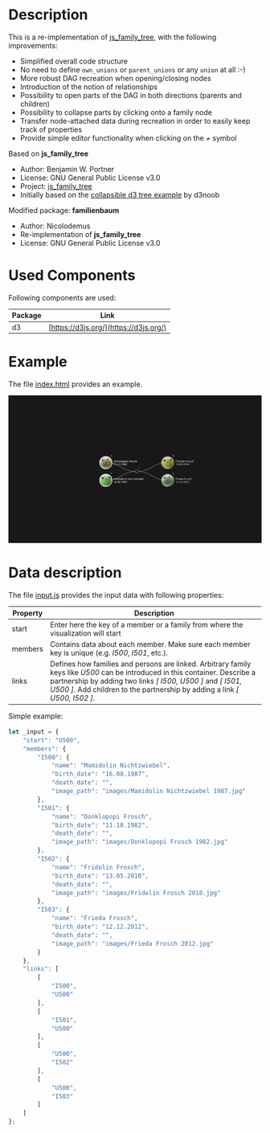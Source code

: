 # Description

This is a re-implementation of [js_family_tree](https://github.com/BenPortner/js_family_tree), with the following improvements:

* Simplified overall code structure
* No need to define `own_unions` or `parent_unions` or any `union` at all :-)
* More robust DAG recreation when opening/closing nodes
* Introduction of the notion of relationships
* Possibility to open parts of the DAG in both directions (parents and children)
* Possibility to collapse parts by clicking onto a family node
* Transfer node-attached data during recreation in order to easily keep track of properties
* Provide simple editor functionality when clicking on the *+* symbol

Based on **js_family_tree**

* Author: Benjamin W. Portner
* License: GNU General Public License v3.0
* Project: [js_family_tree](https://github.com/BenPortner/js_family_tree)
* Initially based on the [collapsible d3 tree example](https://bl.ocks.org/d3noob/43a860bc0024792f8803bba8ca0d5ecd) by d3noob

Modified package: **familienbaum**

* Author: Nicolodemus
* Re-implementation of **js_family_tree**
* License: GNU General Public License v3.0

# Used Components

Following components are used:

|Package|Link|
|-------|----|
|d3|[https://d3js.org/](https://d3js.org/)|

# Example

The file [index.html](index.html) provides an example.

![Animation showing how it works](images/README.gif)

# Data description

The file [input.js](input.js) provides the input data with following properties:

|Property|Description|
|--------|-----------|
|start|Enter here the key of a member or a family from where the visualization will start|
|members|Contains data about each member. Make sure each member key is unique (e.g. *I500*, *I501*, etc.).|
|links|Defines how families and persons are linked. Arbitrary family keys like *U500* can be introduced in this container. Describe a partnership by adding two links *[ I500, U500 ]* and *[ I501, U500 ]*. Add children to the partnership by adding a link *[ U500, I502 ]*. |

Simple example:

```javascript
let _input = {
	"start": "U500",
	"members": {
		"I500": {
			"name": "Mamidolin Nichtzwiebel",
			"birth_date": "16.08.1987",
			"death_date": "",
			"image_path": "images/Mamidolin Nichtzwiebel 1987.jpg"
		},
		"I501": {
			"name": "Donklopopi Frosch",
			"birth_date": "11.10.1982",
			"death_date": "",
			"image_path": "images/Donklopopi Frosch 1982.jpg"
		},
		"I502": {
			"name": "Fridolin Frosch",
			"birth_date": "13.05.2010",
			"death_date": "",
			"image_path": "images/Fridolin Frosch 2010.jpg"
		},
		"I503": {
			"name": "Frieda Frosch",
			"birth_date": "12.12.2012",
			"death_date": "",
			"image_path": "images/Frieda Frosch 2012.jpg"
		}
	},
	"links": [
		[
			"I500",
			"U500"
		],
		[
			"I501",
			"U500"
		],
		[
			"U500",
			"I502"
		],
		[
			"U500",
			"I503"
		]
	]
};
```
